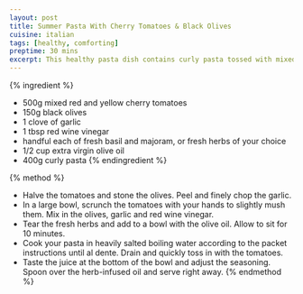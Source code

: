 ```yaml
---
layout: post
title: Summer Pasta With Cherry Tomatoes & Black Olives
cuisine: italian
tags: [healthy, comforting]
preptime: 30 mins
excerpt: This healthy pasta dish contains curly pasta tossed with mixed cherry tomatoes, black olives, garlic, fresh basil and marjoram, seasoned with red wine vinegar and extra virgin olive oil.
---
```


{% ingredient %}
- 500g mixed red and yellow cherry tomatoes
- 150g black olives
- 1 clove of garlic
- 1 tbsp red wine vinegar
- handful each of fresh basil and majoram, or fresh herbs of your choice
- 1/2 cup extra virgin olive oil
- 400g curly pasta
{% endingredient %}

{% method %}
- Halve the tomatoes and stone the olives. Peel and finely chop the garlic.
- In a large bowl, scrunch the tomatoes with your hands to slightly mush them. Mix in the olives, garlic and red wine vinegar.
- Tear the fresh herbs and add to a bowl with the olive oil. Allow to sit for 10 minutes.
- Cook your pasta in heavily salted boiling water according to the packet instructions until al dente. Drain and quickly toss in with the tomatoes.
- Taste the juice at the bottom of the bowl and adjust the seasoning. Spoon over the herb-infused oil and serve right away.
{% endmethod %}